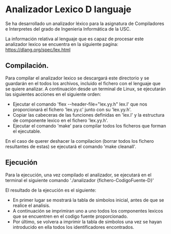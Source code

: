 # Analizador Lexico D languaje

Se ha desarrollado un analizador léxico para la asignatura de Compiladores e Interpretes del grado de Ingenieria Informática de la USC.

La información relativa al lenguaje que es capaz de procesar este analizador lexico se encuentra en la siguiente pagina:
https://dlang.org/spec/lex.html


## Compilación.
Para compilar el analizador lexico se descargará este directorio y se guardarán en el todos los archivos, incluido el fichero con el lenguaje que se quiere analizar.
A continuación desde un terminal de Linux, se ejecutarán las siguientes acciones en el siguiente orden:
- Ejecutar el comando 'flex --header-file="lex.yy.h" lex.l' que nos proporcionará el fichero 'lex.yy.c' junto con su 'lex.yy.h'.
- Copiar las cabeceras de las funciones definidas en 'lex.l' y la estructura de componente lexico en el fichero 'lex.yy.h'.
- Ejecutar el comando 'make' para compilar todos los ficheros que forman el ejecutable.

En el caso de querer deshacer la compilacion (borrar todos los fichero resultantes de estas) se ejecutará el comando 'make cleanall'.


## Ejecución
Para la ejecución, una vez compilado el analizador, se ejecutará en el terminal el siguiente comando './analizador {fichero-CodigoFuente-D}'

El resultado de la ejecución es el siguiente:
-   En primer lugar se mostrará la tabla de simbolos inicial, antes de que se realice el analisis.
-   A continuación se imprimiran uno a uno todos los componentes lexicos que se encuentren en el codigo fuente proporcionado.
-   Por último, se volvera a imprimir la tabla de simbolos una vez se hayan introducido en ella todos los identificadores encontrados.